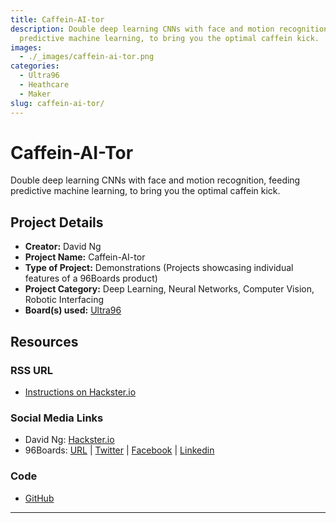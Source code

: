 ```yaml
---
title: Caffein-AI-tor
description: Double deep learning CNNs with face and motion recognition, feeding
  predictive machine learning, to bring you the optimal caffein kick.
images:
  - ./_images/caffein-ai-tor.png
categories:
  - Ultra96
  - Heathcare
  - Maker
slug: caffein-ai-tor/
---
```


# Caffein-AI-Tor

Double deep learning CNNs with face and motion recognition, feeding predictive machine learning, to bring you the optimal caffein kick.

## Project Details

- **Creator:** David Ng
- **Project Name:** Caffein-AI-tor
- **Type of Project:** Demonstrations (Projects showcasing individual features of a 96Boards product)
- **Project Category:** Deep Learning, Neural Networks, Computer Vision, Robotic Interfacing
- **Board(s) used:** [Ultra96](https://www.96boards.org/product/ultra96/)

## Resources

### RSS URL

- [Instructions on Hackster.io](http://www.hackster.io/dnhkng/caffein-ai-tor-711e4e)

### Social Media Links

- David Ng: [Hackster.io](https://www.hackster.io/dnhkng)
- 96Boards: [URL](https://www.96boards.org/) &#124; [Twitter](https://twitter.com/96boards) &#124; [Facebook](https://www.facebook.com/96Boards) &#124; [Linkedin](https://www.linkedin.com/company/{{site.linkedin_username}}/)

### Code

- [GitHub](https://github.com/dnhkng/Caffein-AI-tor)

---
